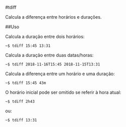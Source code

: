 #tdiff

Calcula a diferença entre horários e durações.

##Uso

Calcula a duração entre dois horários:
```
~$ tdiff 15:45 13:31
```

Calcula a duração entre duas datas/horas:
```
~$ tdiff 2018-11-16T15:45 2018-11-15T13:31
```

Calcula a diferença entre um horário e uma duração:

```
~$ tdiff 15:45 43m
```

O horário inicial pode ser omitido se referir à hora atual:
```
~$ tdiff 2h43
``` 
ou:
```
~$ tdiff 13:31
``` 

